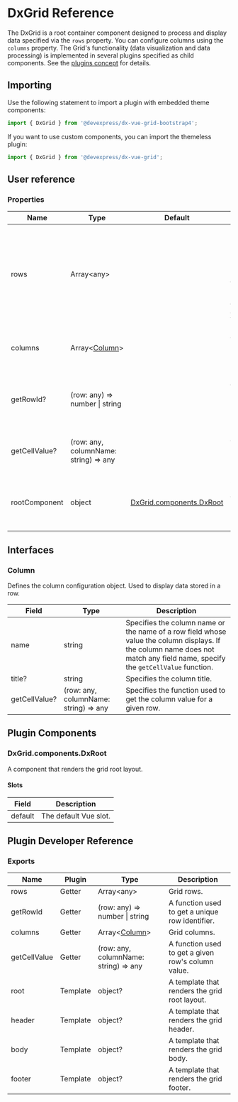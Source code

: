 # DxGrid Reference

The DxGrid is a root container component designed to process and display data specified via the `rows` property. You can configure columns using the `columns` property. The Grid's functionality (data visualization and data processing) is implemented in several plugins specified as child components. See the [plugins concept](../guides/plugin-overview.md) for details.

## Importing

Use the following statement to import a plugin with embedded theme components:

```js
import { DxGrid } from '@devexpress/dx-vue-grid-bootstrap4';
```

If you want to use custom components, you can import the themeless plugin:

```js
import { DxGrid } from '@devexpress/dx-vue-grid';
```

## User reference

### Properties

Name | Type | Default | Description
-----|------|---------|------------
rows | Array&lt;any&gt; | | An array containing custom data. A user defines the access to this data. Refer to [Data Accessors](../guides/data-accessors.md) for details.
columns | Array&lt;[Column](#column)&gt; | | Specifies for which row fields columns are created.
getRowId? | (row: any) => number &#124; string | | Specifies the function used to get a unique row identifier.
getCellValue? | (row: any, columnName: string) => any | | Specifies the function used to get a cell's value.
rootComponent | object | [DxGrid.components.DxRoot](#dxgridcomponentsdxroot) | A component that renders the grid root layout.

## Interfaces

### Column

Defines the column configuration object. Used to display data stored in a row.

Field | Type | Description
------|------|------------
name | string | Specifies the column name or the name of a row field whose value the column displays. If the column name does not match any field name, specify the `getCellValue` function.
title? | string | Specifies the column title.
getCellValue? | (row: any, columnName: string) => any | Specifies the function used to get the column value for a given row.

## Plugin Components

### DxGrid.components.DxRoot

A component that renders the grid root layout.

#### Slots

Field | Description
------|------------
default | The default Vue slot.

## Plugin Developer Reference

### Exports

Name | Plugin | Type | Description
-----|--------|------|------------
rows | Getter | Array&lt;any&gt; | Grid rows.
getRowId | Getter | (row: any) => number &#124; string | A function used to get a unique row identifier.
columns | Getter | Array&lt;[Column](#column)&gt; | Grid columns.
getCellValue | Getter | (row: any, columnName: string) => any | A function used to get a given row's column value.
root | Template | object? | A template that renders the grid root layout.
header | Template | object? | A template that renders the grid header.
body | Template | object? | A template that renders the grid body.
footer | Template | object? | A template that renders the grid footer.
